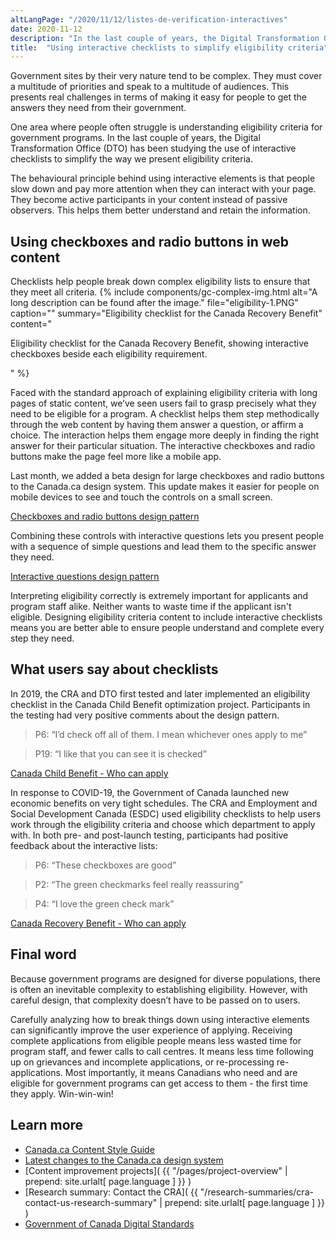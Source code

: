 ```yaml
---
altLangPage: "/2020/11/12/listes-de-verification-interactives"
date: 2020-11-12
description: "In the last couple of years, the Digital Transformation Office (DTO) has been studying the use of interactive checklists to simplify the way we present eligibility criteria. "
title:  "Using interactive checklists to simplify eligibility criteria"
---
```

Government sites by their very nature tend to be complex. They must cover a multitude of priorities and speak to a multitude of audiences. This presents real challenges in terms of making it easy for people to get the answers they need from their government.

One area where people often struggle is understanding eligibility criteria for government programs. In the last couple of years, the Digital Transformation Office (DTO) has been studying the use of interactive checklists to simplify the way we present eligibility criteria.

The behavioural principle behind using interactive elements is that people slow down and pay more attention when they can interact with your page. They become active participants in your content instead of passive observers. This helps them better understand and retain the information.

## Using checkboxes and radio buttons in web content

Checklists help people break down complex eligibility lists to ensure that they meet all criteria.
{% include components/gc-complex-img.html
   alt="A long description can be found after the image."
   file="eligibility-1.PNG"
   caption=""
   summary="Eligibility checklist for the Canada Recovery Benefit"
   content="<p>Eligibility checklist for the Canada Recovery Benefit, showing interactive checkboxes beside each eligibility requirement.</p>"
%}

Faced with the standard approach of explaining eligibility criteria with long pages of static content, we’ve seen users fail to grasp precisely what they need to be eligible for a program. A checklist helps them step methodically through the web content by having them answer a question, or affirm a choice. The interaction helps them engage more deeply in finding the right answer for their particular situation. The interactive checkboxes and radio buttons make the page feel more like a mobile app.

Last month, we added a beta design for large checkboxes and radio buttons to the Canada.ca design system. This update makes it easier for people on mobile devices to see and touch the controls on a small screen.

[Checkboxes and radio buttons design pattern](https://design.canada.ca/common-design-patterns/checkboxes-radio-buttons.html)

Combining these controls with interactive questions lets you present people with a sequence of simple questions and lead them to the specific answer they need.

[Interactive questions design pattern](https://design.canada.ca/common-design-patterns/interactive-questions.html)

Interpreting eligibility correctly is extremely important for applicants and program staff alike. Neither wants to waste time if the applicant isn't eligible. Designing eligibility criteria content to include interactive checklists means you are better able to ensure people understand and complete every step they need.

## What users say about checklists

In 2019, the CRA and DTO first tested and later implemented an eligibility checklist in the Canada Child Benefit optimization project. Participants in the testing had very positive comments about the design pattern.

> P6: “I’d check off all of them. I mean whichever ones apply to me”

> P19: “I like that you can see it is checked”

[Canada Child Benefit - Who can apply](https://www.canada.ca/en/revenue-agency/services/child-family-benefits/canada-child-benefit-overview/canada-child-benefit-before-you-apply.html)

In response to COVID-19, the Government of Canada launched new economic benefits on very tight schedules. The CRA and Employment and Social Development Canada (ESDC) used eligibility checklists to help users work through the eligibility criteria and choose which department to apply with.  In both pre- and post-launch testing, participants had positive feedback about the interactive lists:

> P6: “These checkboxes are good”

> P2: “The green checkmarks feel really reassuring”

> P4: “I love the green check mark”

[Canada Recovery Benefit - Who can apply](https://www.canada.ca/en/revenue-agency/services/benefits/recovery-benefit/crb-who-apply.html)

## Final word

Because government programs are designed for diverse populations, there is often an inevitable complexity to establishing eligibility. However, with careful design, that complexity doesn’t have to be passed on to users.

Carefully analyzing how to break things down using interactive elements can significantly improve the user experience of applying. Receiving complete applications from eligible people means less wasted time for program staff, and fewer calls to call centres. It means less time following up on grievances and incomplete applications, or re-processing re-applications. Most importantly, it means Canadians who need and are eligible for government programs can get access to them - the first time they apply. Win-win-win!

## Learn more

* [Canada.ca Content Style Guide](https://www.canada.ca/en/treasury-board-secretariat/services/government-communications/canada-content-style-guide.html)
* [Latest changes to the Canada.ca design system](https://www.canada.ca/en/government/about/design-system/latest-changes.html)
* [Content improvement projects]( {{ "/pages/project-overview" | prepend: site.urlalt[ page.language ] }} )
* [Research summary: Contact the CRA]( {{ "/research-summaries/cra-contact-us-research-summary" | prepend: site.urlalt[ page.language ] }} )
* [Government of Canada Digital Standards](https://www.canada.ca/en/government/system/digital-government/government-canada-digital-standards.html)

